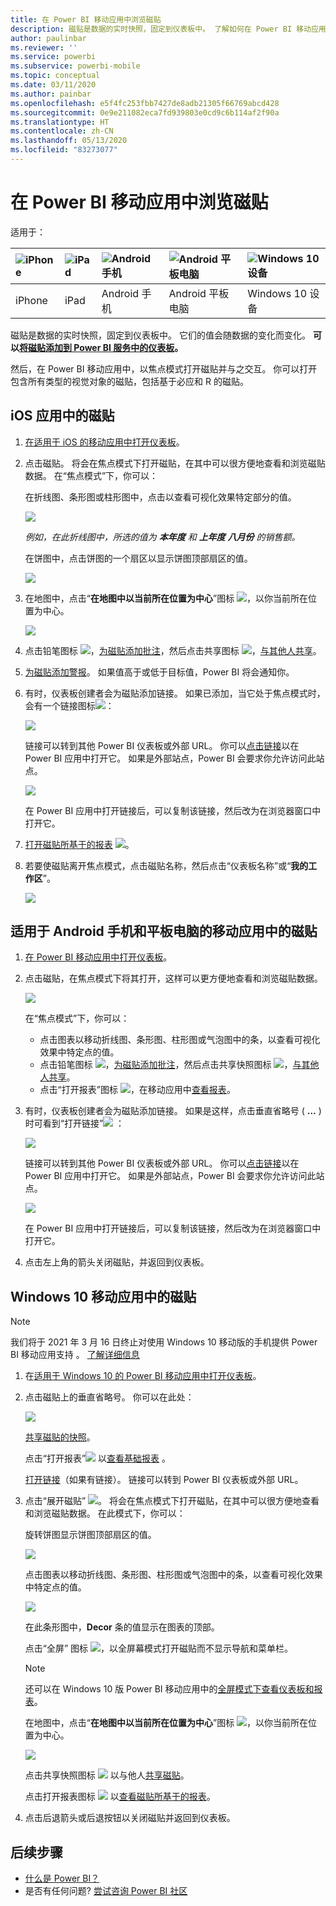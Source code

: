 ```yaml
---
title: 在 Power BI 移动应用中浏览磁贴
description: 磁贴是数据的实时快照，固定到仪表板中。 了解如何在 Power BI 移动应用中与磁贴进行交互。
author: paulinbar
ms.reviewer: ''
ms.service: powerbi
ms.subservice: powerbi-mobile
ms.topic: conceptual
ms.date: 03/11/2020
ms.author: painbar
ms.openlocfilehash: e5f4fc253fbb7427de8adb21305f66769abcd428
ms.sourcegitcommit: 0e9e211082eca7fd939803e0cd9c6b114af2f90a
ms.translationtype: HT
ms.contentlocale: zh-CN
ms.lasthandoff: 05/13/2020
ms.locfileid: "83273077"
---
```

# <a name="explore-tiles-in-the-power-bi-mobile-apps"></a>在 Power BI 移动应用中浏览磁贴
适用于：

| ![iPhone](./media/mobile-tiles-in-the-mobile-apps/iphone-logo-50-px.png) | ![iPad](./media/mobile-tiles-in-the-mobile-apps/ipad-logo-50-px.png) | ![Android 手机](./media/mobile-tiles-in-the-mobile-apps/android-phone-logo-50-px.png) | ![Android 平板电脑](./media/mobile-tiles-in-the-mobile-apps/android-tablet-logo-50-px.png) | ![Windows 10 设备](./media/mobile-tiles-in-the-mobile-apps/win-10-logo-50-px.png) |
|:--- |:--- |:--- |:--- |:--- |
| iPhone |iPad |Android 手机 |Android 平板电脑 |Windows 10 设备 |

磁贴是数据的实时快照，固定到仪表板中。 它们的值会随数据的变化而变化。 **可以[将磁贴添加到 Power BI 服务中的仪表板](../end-user-tiles.md)。** 

然后，在 Power BI 移动应用中，以焦点模式打开磁贴并与之交互。 你可以打开包含所有类型的视觉对象的磁贴，包括基于必应和 R 的磁贴。

## <a name="tiles-in-the-ios-apps"></a>iOS 应用中的磁贴

1. [在适用于 iOS 的移动应用中打开仪表板](mobile-apps-view-dashboard.md)。
2. 点击磁贴。 将会在焦点模式下打开磁贴，在其中可以很方便地查看和浏览磁贴数据。 在“焦点模式”下，你可以：
   
   在折线图、条形图或柱形图中，点击以查看可视化效果特定部分的值。
   
    ![](media/mobile-tiles-in-the-mobile-apps/power-bi-iphone-line-tile-values.png)
   
   *例如，在此折线图中，所选的值为 **本年度** 和 **上年度** **八月份** 的销售额。*  
   
   在饼图中，点击饼图的一个扇区以显示饼图顶部扇区的值。  
   
   ![](media/mobile-tiles-in-the-mobile-apps/power-bi-ipad-tile-pie.png)
3. 在地图中，点击“**在地图中以当前所在位置为中心**”图标 ![](media/mobile-tiles-in-the-mobile-apps/power-bi-center-map-icon.png)，以你当前所在位置为中心。

   ![](media/mobile-tiles-in-the-mobile-apps/power-bi-ipad-center-map.png)

4. 点击铅笔图标 ![](./media/mobile-tiles-in-the-mobile-apps/power-bi-iphone-annotate-icon.png)，[为磁贴添加批注](mobile-annotate-and-share-a-tile-from-the-mobile-apps.md#annotate-and-share-the-tile-report-or-visual)，然后点击共享图标 ![](./media/mobile-tiles-in-the-mobile-apps/power-bi-iphone-share-icon.png)，[与其他人共享](mobile-annotate-and-share-a-tile-from-the-mobile-apps.md#annotate-and-share-the-tile-report-or-visual)。

5. [为磁贴添加警报](mobile-set-data-alerts-in-the-mobile-apps.md)。 如果值高于或低于目标值，Power BI 将会通知你。

6. 有时，仪表板创建者会为磁贴添加链接。 如果已添加，当它处于焦点模式时，会有一个链接图标![](media/mobile-tiles-in-the-mobile-apps/power-bi-iphone-link-icon.png)：
   
    ![](media/mobile-tiles-in-the-mobile-apps/power-bi-iphone-tile-link.png)
   
    链接可以转到其他 Power BI 仪表板或外部 URL。 你可以[点击链接](../../create-reports/service-dashboard-edit-tile.md#hyperlink)以在 Power BI 应用中打开它。 如果是外部站点，Power BI 会要求你允许访问此站点。
   
    ![](media/mobile-tiles-in-the-mobile-apps/pbi_andr_openlinkmessage.png)
   
    在 Power BI 应用中打开链接后，可以复制该链接，然后改为在浏览器窗口中打开它。
7. [打开磁贴所基于的报表](mobile-reports-in-the-mobile-apps.md) ![](././media/mobile-tiles-in-the-mobile-apps/power-bi-ipad-open-report-icon.png)。
8. 若要使磁贴离开焦点模式，点击磁贴名称，然后点击“仪表板名称”或“**我的工作区**”。
   
    ![](media/mobile-tiles-in-the-mobile-apps/power-bi-ipad-tile-breadcrumb.png)

## <a name="tiles-in-the-mobile-app-for-android-phones-and-tablets"></a>适用于 Android 手机和平板电脑的移动应用中的磁贴
1. [在 Power BI 移动应用中打开仪表板](mobile-apps-view-dashboard.md)。
2. 点击磁贴，在焦点模式下将其打开，这样可以更方便地查看和浏览磁贴数据。
   
   ![](media/mobile-tiles-in-the-mobile-apps/power-bi-android-tablet-tile.png)
   
    在“焦点模式”下，你可以：
   
   * 点击图表以移动折线图、条形图、柱形图或气泡图中的条，以查看可视化效果中特定点的值。  
   * 点击铅笔图标 ![](./media/mobile-tiles-in-the-mobile-apps/power-bi-iphone-annotate-icon.png)，[为磁贴添加批注](mobile-annotate-and-share-a-tile-from-the-mobile-apps.md#annotate-and-share-the-tile-report-or-visual)，然后点击共享快照图标 ![](./media/mobile-tiles-in-the-mobile-apps/pbi_andr_sharesnapicon.png)，[与其他人共享](mobile-annotate-and-share-a-tile-from-the-mobile-apps.md#annotate-and-share-the-tile-report-or-visual)。
   * 点击“打开报表”图标 ![](./media/mobile-tiles-in-the-mobile-apps/power-bi-android-tablet-open-report-icon.png)，在移动应用中[查看报表](mobile-reports-in-the-mobile-apps.md)。
3. 有时，仪表板创建者会为磁贴添加链接。 如果是这样，点击垂直省略号 ( **…** ) 时可看到“打开链接”![](media/mobile-tiles-in-the-mobile-apps/power-bi-iphone-link-icon.png)  ：
   
    ![](media/mobile-tiles-in-the-mobile-apps/power-bi-android-tile-link.png)
   
    链接可以转到其他 Power BI 仪表板或外部 URL。 你可以[点击链接](../../create-reports/service-dashboard-edit-tile.md#hyperlink)以在 Power BI 应用中打开它。 如果是外部站点，Power BI 会要求你允许访问此站点。
   
    ![](media/mobile-tiles-in-the-mobile-apps/pbi_andr_openlinkmessage.png)
   
    在 Power BI 应用中打开链接后，可以复制该链接，然后改为在浏览器窗口中打开它。
4. 点击左上角的箭头关闭磁贴，并返回到仪表板。

## <a name="tiles-in-the-windows-10-mobile-app"></a>Windows 10 移动应用中的磁贴

>[!NOTE]
>我们将于 2021 年 3 月 16 日终止对使用 Windows 10 移动版的手机提供 Power BI 移动应用支持  。 [了解详细信息](https://go.microsoft.com/fwlink/?linkid=2121400)

1. 在[适用于 Windows 10 的 Power BI 移动应用中打开仪表板](mobile-apps-view-dashboard.md)。
2. 点击磁贴上的垂直省略号。 你可以在此处： 
   
    ![](media/mobile-tiles-in-the-mobile-apps/pbi_win10tileellpslink.png)
   
    [共享磁贴的快照](mobile-windows-10-phone-app-get-started.md)。
   
    点击“打开报表”![](././media/mobile-tiles-in-the-mobile-apps/power-bi-ipad-open-report-icon.png) 以[查看基础报表](mobile-reports-in-the-mobile-apps.md)  。
   
    [打开链接](../../create-reports/service-dashboard-edit-tile.md#hyperlink)（如果有链接）。 链接可以转到 Power BI 仪表板或外部 URL。
3. 点击“展开磁贴”  ![](media/mobile-tiles-in-the-mobile-apps/power-bi-windows-10-focus-mode-icon.png)。 将会在焦点模式下打开磁贴，在其中可以很方便地查看和浏览磁贴数据。 在此模式下，你可以：
   
   旋转饼图显示饼图顶部扇区的值。  
   
   ![](media/mobile-tiles-in-the-mobile-apps/power-bi-windows-10-pie-focus-mode.png)
   
   点击图表以移动折线图、条形图、柱形图或气泡图中的条，以查看可视化效果中特定点的值。  
   
   ![](media/mobile-tiles-in-the-mobile-apps/pbi_win10ph_bartile0316.png)
   
   在此条形图中，**Decor** 条的值显示在图表的顶部。 
   
   点击“全屏”  图标 ![](media/mobile-tiles-in-the-mobile-apps/power-bi-full-screen-icon.png)，以全屏幕模式打开磁贴而不显示导航和菜单栏。
   
   > [!NOTE]
   > 还可以在 Windows 10 版 Power BI 移动应用中的[全屏模式下查看仪表板和报表](mobile-windows-10-app-presentation-mode.md)。
   > 
   > 
   
   在地图中，点击“**在地图中以当前所在位置为中心**”图标 ![](media/mobile-tiles-in-the-mobile-apps/power-bi-center-map-icon.png)，以你当前所在位置为中心。
   
   ![](media/mobile-tiles-in-the-mobile-apps/power-bi-windows-10-center-map.png)
   
   点击共享快照图标 ![](./media/mobile-tiles-in-the-mobile-apps/pbi_win10ph_shareicon.png) 以与他人[共享磁贴](mobile-windows-10-phone-app-get-started.md)。   
   
   点击打开报表图标 ![](././media/mobile-tiles-in-the-mobile-apps/power-bi-ipad-open-report-icon.png) 以[查看磁贴所基于的报表](mobile-reports-in-the-mobile-apps.md)。 
4. 点击后退箭头或后退按钮以关闭磁贴并返回到仪表板。

## <a name="next-steps"></a>后续步骤
* [什么是 Power BI？](../../fundamentals/power-bi-overview.md)
* 是否有任何问题? [尝试咨询 Power BI 社区](https://community.powerbi.com/)

